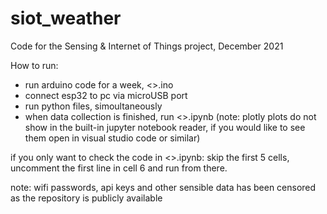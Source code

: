 # siot_weather
Code for the Sensing &amp; Internet of Things project, December 2021


How to run: 
- run arduino code for a week, <>.ino
- connect esp32 to pc via microUSB port
- run python files, simoultaneously
- when data collection is finished, run <>.ipynb (note: plotly plots do not show in the built-in jupyter notebook reader, if you would like to see them open in visual studio code or similar)
 

if you only want to check the code in <>.ipynb: skip the first 5 cells, uncomment the first line in cell 6 and run from there. 

note: wifi passwords, api keys and other sensible data has been censored as the repository is publicly available
